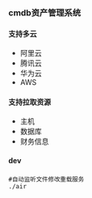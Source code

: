 ### cmdb资产管理系统

#### 支持多云

- 阿里云
- 腾讯云
- 华为云
- AWS

#### 支持拉取资源
- 主机
- 数据库
- 财务信息

#### dev

```shell
#自动监听文件修改重载服务
./air
```
